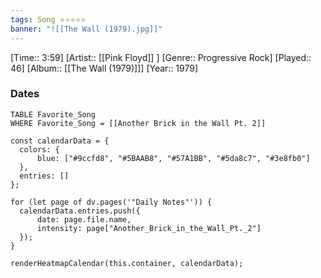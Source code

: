 ```yaml
---
tags: Song ⭐⭐⭐⭐⭐ 
banner: "![[The Wall (1979).jpg]]"
---
```

[Time:: 3:59]
[Artist:: [[Pink Floyd]] ]
[Genre:: Progressive Rock]
[Played:: 46]
[Album:: [[The Wall (1979)]]]
[Year:: 1979]
### Dates
````dataview
TABLE Favorite_Song
WHERE Favorite_Song = [[Another Brick in the Wall Pt. 2]]
````

  ```dataviewjs
const calendarData = { 
	colors: { 
		blue: ["#9ccfd8", "#5BAAB8", "#57A1BB", "#5da8c7", "#3e8fb0"] 
	}, 
	entries: [] 
}; 

for (let page of dv.pages('"Daily Notes"')) { 
	calendarData.entries.push({ 
		date: page.file.name, 
		intensity: page["Another_Brick_in_the_Wall_Pt._2"]
	}); 
} 

renderHeatmapCalendar(this.container, calendarData);
```
